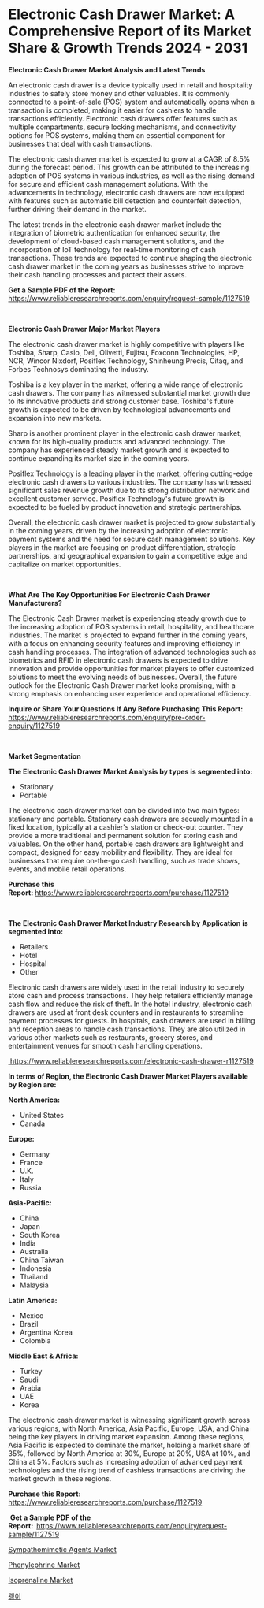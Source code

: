 <p><h1>Electronic Cash Drawer Market: A Comprehensive Report of its Market Share & Growth Trends 2024 - 2031</h1></p><p><strong>Electronic Cash Drawer Market Analysis and Latest Trends</strong></p>
<p><p>An electronic cash drawer is a device typically used in retail and hospitality industries to safely store money and other valuables. It is commonly connected to a point-of-sale (POS) system and automatically opens when a transaction is completed, making it easier for cashiers to handle transactions efficiently. Electronic cash drawers offer features such as multiple compartments, secure locking mechanisms, and connectivity options for POS systems, making them an essential component for businesses that deal with cash transactions.</p><p>The electronic cash drawer market is expected to grow at a CAGR of 8.5% during the forecast period. This growth can be attributed to the increasing adoption of POS systems in various industries, as well as the rising demand for secure and efficient cash management solutions. With the advancements in technology, electronic cash drawers are now equipped with features such as automatic bill detection and counterfeit detection, further driving their demand in the market.</p><p>The latest trends in the electronic cash drawer market include the integration of biometric authentication for enhanced security, the development of cloud-based cash management solutions, and the incorporation of IoT technology for real-time monitoring of cash transactions. These trends are expected to continue shaping the electronic cash drawer market in the coming years as businesses strive to improve their cash handling processes and protect their assets.</p></p>
<p><strong>Get a Sample PDF of the Report:&nbsp;</strong> <a href="https://www.reliableresearchreports.com/enquiry/request-sample/1127519">https://www.reliableresearchreports.com/enquiry/request-sample/1127519</a></p>
<p>&nbsp;</p>
<p><strong>Electronic Cash Drawer Major Market Players</strong></p>
<p><p>The electronic cash drawer market is highly competitive with players like Toshiba, Sharp, Casio, Dell, Olivetti, Fujitsu, Foxconn Technologies, HP, NCR, Wincor Nixdorf, Posiflex Technology, Shinheung Precis, Citaq, and Forbes Technosys dominating the industry. </p><p>Toshiba is a key player in the market, offering a wide range of electronic cash drawers. The company has witnessed substantial market growth due to its innovative products and strong customer base. Toshiba's future growth is expected to be driven by technological advancements and expansion into new markets.</p><p>Sharp is another prominent player in the electronic cash drawer market, known for its high-quality products and advanced technology. The company has experienced steady market growth and is expected to continue expanding its market size in the coming years.</p><p>Posiflex Technology is a leading player in the market, offering cutting-edge electronic cash drawers to various industries. The company has witnessed significant sales revenue growth due to its strong distribution network and excellent customer service. Posiflex Technology's future growth is expected to be fueled by product innovation and strategic partnerships.</p><p>Overall, the electronic cash drawer market is projected to grow substantially in the coming years, driven by the increasing adoption of electronic payment systems and the need for secure cash management solutions. Key players in the market are focusing on product differentiation, strategic partnerships, and geographical expansion to gain a competitive edge and capitalize on market opportunities.</p></p>
<p>&nbsp;</p>
<p><strong>What Are The Key Opportunities For Electronic Cash Drawer Manufacturers?</strong></p>
<p><p>The Electronic Cash Drawer market is experiencing steady growth due to the increasing adoption of POS systems in retail, hospitality, and healthcare industries. The market is projected to expand further in the coming years, with a focus on enhancing security features and improving efficiency in cash handling processes. The integration of advanced technologies such as biometrics and RFID in electronic cash drawers is expected to drive innovation and provide opportunities for market players to offer customized solutions to meet the evolving needs of businesses. Overall, the future outlook for the Electronic Cash Drawer market looks promising, with a strong emphasis on enhancing user experience and operational efficiency.</p></p>
<p><strong>Inquire or Share Your Questions If Any Before Purchasing This Report:</strong> <a href="https://www.reliableresearchreports.com/enquiry/pre-order-enquiry/1127519">https://www.reliableresearchreports.com/enquiry/pre-order-enquiry/1127519</a></p>
<p>&nbsp;</p>
<p><strong>Market Segmentation</strong></p>
<p><strong>The Electronic Cash Drawer Market Analysis by types is segmented into:</strong></p>
<p><ul><li>Stationary</li><li>Portable</li></ul></p>
<p><p>The electronic cash drawer market can be divided into two main types: stationary and portable. Stationary cash drawers are securely mounted in a fixed location, typically at a cashier's station or check-out counter. They provide a more traditional and permanent solution for storing cash and valuables. On the other hand, portable cash drawers are lightweight and compact, designed for easy mobility and flexibility. They are ideal for businesses that require on-the-go cash handling, such as trade shows, events, and mobile retail operations.</p></p>
<p><strong>Purchase this Report:&nbsp;</strong><a href="https://www.reliableresearchreports.com/purchase/1127519">https://www.reliableresearchreports.com/purchase/1127519</a></p>
<p>&nbsp;</p>
<p><strong>The Electronic Cash Drawer Market Industry Research by Application is segmented into:</strong></p>
<p><ul><li>Retailers</li><li>Hotel</li><li>Hospital</li><li>Other</li></ul></p>
<p><p>Electronic cash drawers are widely used in the retail industry to securely store cash and process transactions. They help retailers efficiently manage cash flow and reduce the risk of theft. In the hotel industry, electronic cash drawers are used at front desk counters and in restaurants to streamline payment processes for guests. In hospitals, cash drawers are used in billing and reception areas to handle cash transactions. They are also utilized in various other markets such as restaurants, grocery stores, and entertainment venues for smooth cash handling operations.</p></p>
<p><a href="https://www.reliableresearchreports.com/electronic-cash-drawer-r1127519">&nbsp;https://www.reliableresearchreports.com/electronic-cash-drawer-r1127519</a></p>
<p><strong>In terms of Region, the Electronic Cash Drawer Market Players available by Region are:</strong></p>
<p>
    <p> <strong> North America: </strong>
        <ul>
            <li>United States</li>
            <li>Canada</li>
        </ul>
        </p> 
    <p> <strong> Europe: </strong>
        <ul>
            <li>Germany</li>
            <li>France</li>
            <li>U.K.</li>
            <li>Italy</li>
            <li>Russia</li>
        </ul>
        </p> 
    <p> <strong> Asia-Pacific: </strong>
        <ul>
            <li>China</li>
            <li>Japan</li>
            <li>South Korea</li>
            <li>India</li>
            <li>Australia</li>
            <li>China Taiwan</li>
            <li>Indonesia</li>
            <li>Thailand</li>
            <li>Malaysia</li>
        </ul>
        </p> 
    <p> <strong> Latin America: </strong>
        <ul>
            <li>Mexico</li>
            <li>Brazil</li>
            <li>Argentina Korea</li>
            <li>Colombia</li>
        </ul>
        </p> 
    <p> <strong> Middle East & Africa: </strong>
        <ul>
            <li>Turkey</li>
            <li>Saudi</li>
            <li>Arabia</li>
            <li>UAE</li>
            <li>Korea</li>
        </ul>
    </p>
    </p>
<p><p>The electronic cash drawer market is witnessing significant growth across various regions, with North America, Asia Pacific, Europe, USA, and China being the key players in driving market expansion. Among these regions, Asia Pacific is expected to dominate the market, holding a market share of 35%, followed by North America at 30%, Europe at 20%, USA at 10%, and China at 5%. Factors such as increasing adoption of advanced payment technologies and the rising trend of cashless transactions are driving the market growth in these regions.</p></p>
<p><strong>Purchase this Report: </strong><a href="https://www.reliableresearchreports.com/purchase/1127519">https://www.reliableresearchreports.com/purchase/1127519</a></p>
<p>&nbsp;<strong>Get a Sample PDF of the Report:&nbsp;&nbsp;</strong><a href="https://www.reliableresearchreports.com/enquiry/request-sample/1127519">https://www.reliableresearchreports.com/enquiry/request-sample/1127519</a></p>
<p><strong></strong></p>
<p><p><a href="https://github.com/yadanielu/Market-Research-Report-List-2/blob/main/sympathomimetic-agents-market.md">Sympathomimetic Agents Market</a></p><p><a href="https://github.com/qrkceaah30/Market-Research-Report-List-1/blob/main/phenylephrine-market.md">Phenylephrine Market</a></p><p><a href="https://github.com/AnnChovey2023/Market-Research-Report-List-2/blob/main/isoprenaline-market.md">Isoprenaline Market</a></p><p><a href="https://github.com/sarassiksa/Market-Research-Report-List-2/blob/main/772581179367.md">괭이</a></p></p>